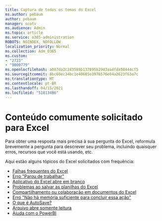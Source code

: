 ```yaml
---
title: Captura de todos os temas do Excel
ms.author: pebaum
author: pebaum
manager: scotv
ms.audience: Admin
ms.topic: article
ms.service: o365-administration
ROBOTS: NOINDEX, NOFOLLOW
localization_priority: Normal
ms.collection: Adm_O365
ms.custom:
- "2723"
- "9000779"
ms.openlocfilehash: a087da2c243589b137895b29d3aadfda58444cf5
ms.sourcegitcommit: 8bc60ec34bc1e40685e3976576e04a2623f63a7c
ms.translationtype: MT
ms.contentlocale: pt-BR
ms.lasthandoff: 04/15/2021
ms.locfileid: "51813496"
---
```

# <a name="commonly-requested-content-for-excel"></a>Conteúdo comumente solicitado para Excel

Para obter uma resposta mais precisa à sua pergunta do Excel, reformula brevemente a pergunta para descrever seu problema, incluindo quaisquer erros, recursos que você está usando, etc. 

Aqui estão alguns tópicos do Excel solicitados com frequência:

- [Falhas frequentes do Excel](https://support.office.com/article/Excel-not-responding-hangs-freezes-or-stops-working-37E7D3C9-9E84-40BF-A805-4CA6853A1FF4)
- [Erro "Parou de trabalhar"](https://support.office.com/client/52bd7985-4e99-4a35-84c8-2d9b8301a2fa)
- [Aplicativo do Excel abre em branco](https://docs.microsoft.com/office/troubleshoot/excel/excel-opens-blank)
- [Problemas ao salvar as planilhas do Excel](https://docs.microsoft.com/office/troubleshoot/excel/issue-when-save-excel-workbooks)
- [Compartilhamento ou colaboração em documentos do Excel](https://support.office.com/article/7152aa8b-b791-414c-a3bb-3024e46fb104)
- [Erro "Não há memória suficiente para concluir essa ação"](https://docs.microsoft.com/office/troubleshoot/excel/available-resources-errors)
- [O que é AutoSave?](https://support.office.com/article/6d6bd723-ebfd-4e40-b5f6-ae6e8088f7a5)
- [Arquivo abre somente leitura](https://support.office.com/article/why-did-my-file-open-read-only-3ab4b792-da50-4b38-8628-14c64e1f1d15)
- [Ajuda com o PowerBI](https://powerbi.microsoft.com/support/)
